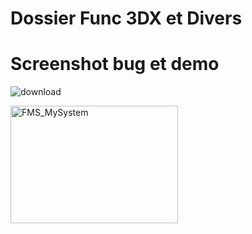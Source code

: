 # Dossier Func 3DX et Divers
# Screenshot bug et demo

![download](https://github.com/user-attachments/assets/8a171ad6-8b20-43b0-994b-245d367cac6b)



<img width="268" height="188" alt="FMS_MySystem" src="https://github.com/user-attachments/assets/15f117cd-2860-4b2c-963f-25bc3e6754ad" />
